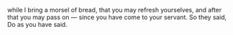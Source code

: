 while I bring a morsel of bread, that you may refresh yourselves, and after that you may pass on — since you have come to your servant. So they said, Do as you have said.
